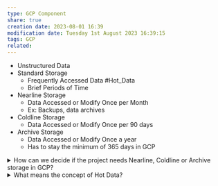 ```yaml
---
type: GCP Component 
share: true
creation date: 2023-08-01 16:39
modification date: Tuesday 1st August 2023 16:39:15
tags: GCP
related:
---
```



- Unstructured Data
- Standard Storage
	- Frequently Accessed Data #Hot_Data
	- Brief Periods of Time
- Nearline Storage
	- Data Accessed or Modify Once per Month
	- Ex: Backups, data archives
- Coldline Storage
	- Data Accessed or Modify Once per 90 days
- Archive Storage
	- Data Accessed or Modify Once a year
	- Has to stay the minimum of 365 days in GCP


<details>
<summary>How can we decide if the project needs Nearline, Coldline or Archive storage in GCP?</summary>
The decision on whether to use Nearline, Coldline, or Archive storage in GCP depends on the frequency of data access and the desired cost-efficiency for the project.

- Nearline Storage: 1 access in 30 days
- Coldline Storage: 1 access in 90 days
- Archive Storage: : 1 access in 365 days
</details>
<!--ID: 1691034592930-->


<details>
<summary>What means the concept of Hot Data?</summary>
Frequently Accessed Data
</details>
<!--ID: 1691034662982-->


